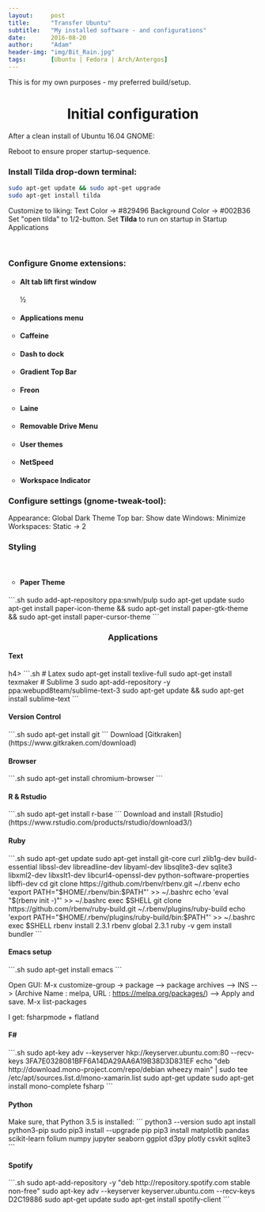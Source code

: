 ```yaml
---
layout:     post
title:      "Transfer Ubuntu"
subtitle:   "My installed software - and configurations"
date:       2016-08-20
author:     "Adam"
header-img: "img/Bit_Rain.jpg"
tags:		[Ubuntu | Fedora | Arch/Antergos]
---
```

This is for my own purposes - my preferred build/setup.

<h1><center> Initial configuration </center></h1>

After a clean install of Ubuntu 16.04 GNOME:

Reboot to ensure proper startup-sequence.

<h3>Install <b>Tilda</b> drop-down terminal:</h3>

```.sh
sudo apt-get update && sudo apt-get upgrade
sudo apt-get install tilda
```
Customize to liking:
Text Color -> #829496
Background Color -> #002B36
Set "open tilda" to 1/2-button. Set <b>Tilda</b> to run on startup in Startup Applications 

<br>

<h3> Configure Gnome extensions: </h3>
<ul style="list-style-type:circle">
 <li><h4> Alt tab lift first window  </h4></li>½
 <li><h4> Applications menu </h4></li>
 <li><h4> Caffeine </h4></li>
 <li><h4> Dash to dock </h4></li>
 <li><h4> Gradient Top Bar </h4></li>
 <li><h4> Freon </h4></li>
 <li><h4> Laine </h4></li>
 <li><h4> Removable Drive Menu</h4></li>
 <li><h4> User themes</h4></li>
 <li><h4> NetSpeed</h4></li>
 <li><h4> Workspace Indicator</h4></li>
</ul>

<h3> Configure settings (gnome-tweak-tool): </h3>
Appearance: Global Dark Theme <ON>
Top bar: Show date
Windows: Minimize <ON>
Workspaces: Static -> 2

<h3> Styling</h3>
<br>
<ul style="list-style-type:circle">
 <li><h4> Paper Theme </h4></li>
</ul>
```.sh
sudo add-apt-repository ppa:snwh/pulp
sudo apt-get update
sudo apt-get install paper-icon-theme && sudo apt-get install paper-gtk-theme && sudo apt-get install paper-cursor-theme
```

<h3><center> Applications</center></h3>

<h4> Text </h4>h4>
```.sh
# Latex
sudo apt-get install texlive-full
sudo apt-get install texmaker
# Sublime 3
sudo apt-add-repository -y ppa:webupd8team/sublime-text-3
sudo apt-get update && sudo apt-get install sublime-text
```
<h4> Version Control </h4>
```.sh
sudo apt-get install git
``` 
Download [Gitkraken](https://www.gitkraken.com/download)

<h4> Browser </h4>
```.sh
sudo apt-get install chromium-browser
```

<h4> R & Rstudio </h4>
```.sh
sudo apt-get install r-base
```
Download and install [Rstudio](https://www.rstudio.com/products/rstudio/download3/)

<h4> Ruby </h4>
```.sh
sudo apt-get update
sudo apt-get install git-core curl zlib1g-dev build-essential libssl-dev libreadline-dev libyaml-dev libsqlite3-dev sqlite3 libxml2-dev libxslt1-dev libcurl4-openssl-dev python-software-properties libffi-dev
cd
git clone https://github.com/rbenv/rbenv.git ~/.rbenv
echo 'export PATH="$HOME/.rbenv/bin:$PATH"' >> ~/.bashrc
echo 'eval "$(rbenv init -)"' >> ~/.bashrc
exec $SHELL
git clone https://github.com/rbenv/ruby-build.git ~/.rbenv/plugins/ruby-build
echo 'export PATH="$HOME/.rbenv/plugins/ruby-build/bin:$PATH"' >> ~/.bashrc
exec $SHELL
rbenv install 2.3.1
rbenv global 2.3.1
ruby -v
gem install bundler
```
<h4> Emacs setup </h4>
```.sh
sudo apt-get install emacs
```

Open GUI: 
M-x customize-group -> package
--> package archives --> INS --> (Archive Name : melpa, URL : https://melpa.org/packages/) --> Apply and save.
M-x list-packages

I get: fsharpmode + flatland

<h4> F# </h4>
```.sh
sudo apt-key adv --keyserver hkp://keyserver.ubuntu.com:80 --recv-keys 3FA7E0328081BFF6A14DA29AA6A19B38D3D831EF
echo "deb http://download.mono-project.com/repo/debian wheezy main" | sudo tee /etc/apt/sources.list.d/mono-xamarin.list
sudo apt-get update
 sudo apt-get install mono-complete fsharp
```

<h4> Python </h4>
Make sure, that Python 3.5 is installed:
```
python3 --version
sudo apt install python3-pip
sudo pip3 install --upgrade pip
pip3 install matplotlib pandas scikit-learn folium numpy jupyter seaborn ggplot d3py plotly csvkit sqlite3
``` 

<h4> Spotify </h4>
```.sh
sudo apt-add-repository -y "deb http://repository.spotify.com stable non-free"
sudo apt-key adv --keyserver keyserver.ubuntu.com --recv-keys D2C19886
sudo apt-get update
sudo apt-get install spotify-client
```




















